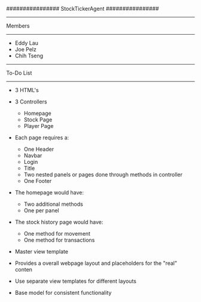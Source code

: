 ################
StockTickerAgent
################

*******
Members
*******

* Eddy Lau
* Joe Pelz
* Chih Tseng
 
**********
To-Do List
**********

* 3 HTML's
* 3 Controllers
  * Homepage
  * Stock Page
  * Player Page
 
  
* Each page requires a:
  * One Header
  * Navbar
   * Login 
  * Title
  * Two nested panels or pages done through methods in controller
  * One Footer
  
  
 * The homepage would have:
   * Two additional methods
   * One per panel
  
  
 * The stock history page would have:
   * One method for movement
   * One method for transactions
 
 * Master view template
  * Provides a overall webpage layout and placeholders for the "real" conten
  * Use separate view templates for different layouts
 
 * Base model for consistent functionality
